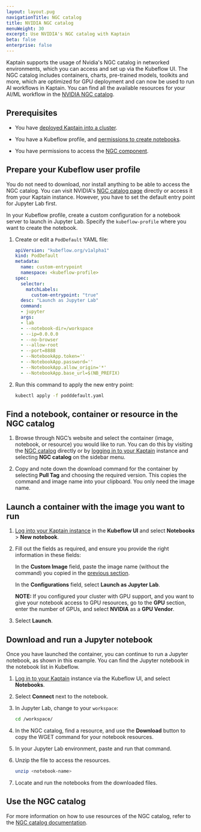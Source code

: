 ```yaml
---
layout: layout.pug
navigationTitle: NGC catalog
title: NVIDIA NGC catalog
menuWeight: 30
excerpt: Use NVIDIA's NGC catalog with Kaptain
beta: false
enterprise: false
---
```


Kaptain supports the usage of Nvidia's NGC catalog in networked environments, which you can access and set up via the Kubeflow UI. The NGC catalog includes containers, charts, pre-trained models, toolkits and more, which are optimized for GPU deployment and can now be used to run AI workflows in Kaptain. You can find all the available resources for your AI/ML workflow in the [NVIDIA NGC catalog][NGC_catalog].

## Prerequisites

-   You have [deployed Kaptain into a cluster](../../install/).

-   You have a Kubeflow profile, and [permissions to create notebooks](../../user-management/).

-   You have permissions to access the [NGC component](https://docs.nvidia.com/ngc/ngc-catalog-user-guide/index.html#registering-activating-ngc-account).

## Prepare your Kubeflow user profile

You do not need to download, nor install anything to be able to access the NGC catalog. You can visit NVIDIA's [NGC catalog page][NGC_catalog] directly or access it from your Kaptain instance. However, you have to set the default entry point for Jupyter Lab first.

In your Kubeflow profile, create a custom configuration for a notebook server to launch in Jupyter Lab. Specify the `kubeflow-profile` where you want to create the notebook.

1.  Create or edit a `PodDefault` YAML file:

    ```yaml
    apiVersion: "kubeflow.org/v1alpha1"
    kind: PodDefault
    metadata:
      name: custom-entrypoint
      namespace: <kubeflow-profile>
    spec:
      selector:
        matchLabels:
          custom-entrypoint: "true"
      desc: "Launch as Jupyter Lab"
      command:
      - jupyter
      args:
      - lab
      - --notebook-dir=/workspace
      - --ip=0.0.0.0
      - --no-browser
      - --allow-root
      - --port=8888
      - --NotebookApp.token=''
      - --NotebookApp.password=''
      - --NotebookApp.allow_origin='*'
      - --NotebookApp.base_url=$(NB_PREFIX)
    ```

1.  Run this command to apply the new entry point:

    ```bash
    kubectl apply -f podddefault.yaml
    ```

## Find a notebook, container or resource in the NGC catalog

1.  Browse through NGC’s website and select the container (image, notebook, or resource) you would like to run. You can do this by visiting the [NGC catalog][NGC_catalog] directly or by [logging in to your Kaptain](../../install/deploy-kaptain#log-in-to-kaptain-using-the-management-clusters-dex-instance) instance and selecting **NGC catalog** on the sidebar menu.

1.  Copy and note down the download command for the container by selecting **Pull Tag** and choosing the required version. This copies the command and image name into your clipboard. You only need the image name.

## Launch a container with the image you want to run

1.  [Log into your Kaptain instance](../../install/deploy-kaptain#log-in-to-kaptain-using-the-management-clusters-dex-instance) in the **Kubeflow UI** and select **Notebooks** > **New notebook**.

1.  Fill out the fields as required, and ensure you provide the right information in these fields:

    In the **Custom Image** field, paste the image name (without the command) you copied in the [previous section](#find-a-notebook-container-or-resource-in-the-ngc-catalog).

    In the **Configurations** field, select **Launch as Jupyter Lab**.

    <p class="message--note"><strong>NOTE: </strong>If you configured your cluster with GPU support, and you want to give your notebook access to GPU resources, go to the <b>GPU</b> section, enter the number of GPUs, and select <b>NVIDIA</b> as a <b>GPU Vendor</b>.</p>

1.  Select **Launch**.

## Download and run a Jupyter notebook

Once you have launched the container, you can continue to run a Jupyter notebook, as shown in this example. You can find the Jupyter notebook in the notebook list in Kubeflow.

1.  [Log in to your Kaptain](../../install/deploy-kaptain#log-in-to-kaptain-using-the-management-clusters-dex-instance) instance via the Kubeflow UI, and select **Notebooks**.

1.  Select **Connect** next to the notebook.

1.  In Jupyter Lab, change to your `workspace`:

    ```bash
    cd /workspace/
    ```

1.  In the NGC catalog, find a resource, and use the **Download** button to copy the WGET command for your notebook resources.

1.  In your Jupyter Lab environment, paste and run that command.

1.  Unzip the file to access the resources.

    ```bash
    unzip <notebook-name>
    ```

1.  Locate and run the notebooks from the downloaded files.

## Use the NGC catalog

For more information on how to use resources of the NGC catalog, refer to the [NGC catalog documentation][NGC_docs].

[NGC_catalog]: https://catalog.ngc.nvidia.com/
[NGC_docs]: https://docs.nvidia.com/ngc/ngc-catalog-user-guide/index.html
